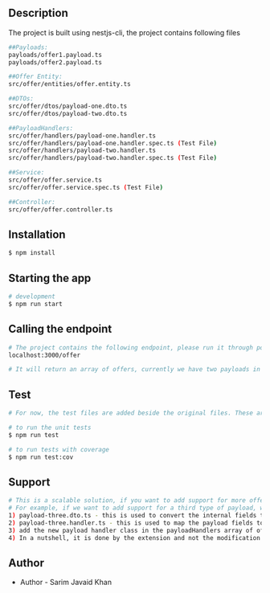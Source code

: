 ## Description
The project is built using nestjs-cli, the project contains following files

```bash
##Payloads:
payloads/offer1.payload.ts
payloads/offer2.payload.ts

##Offer Entity:
src/offer/entities/offer.entity.ts

##DTOs:
src/offer/dtos/payload-one.dto.ts
src/offer/dtos/payload-two.dto.ts

##PayloadHandlers:
src/offer/handlers/payload-one.handler.ts
src/offer/handlers/payload-one.handler.spec.ts (Test File)
src/offer/handlers/payload-two.handler.ts
src/offer/handlers/payload-two.handler.spec.ts (Test File)

##Service:
src/offer/offer.service.ts
src/offer/offer.service.spec.ts (Test File)

##Controller:
src/offer/offer.controller.ts

```

## Installation

```bash
$ npm install
```

## Starting the app

```bash
# development
$ npm run start
```

## Calling the endpoint

```bash
# The project contains the following endpoint, please run it through postman or insomnia or any browser
localhost:3000/offer

# It will return an array of offers, currently we have two payloads in the project. One is valid and the other is not
```

## Test

```bash
# For now, the test files are added beside the original files. These are some simple 11 unit tests 

# to run the unit tests
$ npm run test

# to run tests with coverage
$ npm run test:cov
```

## Support
```bash
# This is a scalable solution, if you want to add support for more offer types,
# For example, if we want to add support for a third type of payload, we have to add three files
1) payload-three.dto.ts - this is used to convert the internal fields to the offer entity class object 
2) payload-three.handler.ts - this is used to map the payload fields to the internal fields of a dto
3) add the new payload handler class in the payloadHandlers array of offer.module.ts
4) In a nutshell, it is done by the extension and not the modification (SOLID)
```

## Author

- Author - Sarim Javaid Khan
